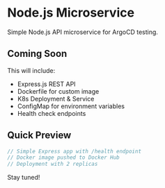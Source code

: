 # Node.js Microservice

Simple Node.js API microservice for ArgoCD testing.

## Coming Soon

This will include:
- Express.js REST API
- Dockerfile for custom image
- K8s Deployment & Service
- ConfigMap for environment variables
- Health check endpoints

## Quick Preview

```javascript
// Simple Express app with /health endpoint
// Docker image pushed to Docker Hub
// Deployment with 2 replicas
```

Stay tuned!


